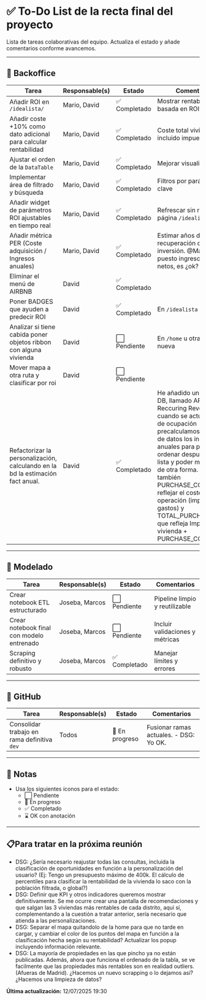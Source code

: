 # ✅ To-Do List de la recta final del proyecto

Lista de tareas colaborativas del equipo. Actualiza el estado y añade comentarios conforme avancemos.

---

## 🧾 Backoffice

| Tarea                                                                          | Responsable(s) | Estado              | Comentarios                                                                                                                                                                                                                                                                                                                                                                                                         |
| ------------------------------------------------------------------------------ | -------------- | ------------------- | ------------------------------------------------------------------------------------------------------------------------------------------------------------------------------------------------------------------------------------------------------------------------------------------------------------------------------------------------------------------------------------------------------------------- |
| Añadir ROI en `/idealista/`                                                    | Mario, David   | ✅ Completado       | Mostrar rentabilidad basada en ROI                                                                                                                                                                                                                                                                                                                                                                                  |
| Añadir coste +10% como dato adicional para calcular rentabilidad               | Mario, David   | ✅ Completado       | Coste total vivienda incluido impuesto                                                                                                                                                                                                                                                                                                                                                                              |
| Ajustar el orden de la `DataTable`                                             | Mario, David   | ✅ Completado        | Mejorar visualización                                                                                                                                                                                                                                                                                                                                                                                               |
| Implementar área de filtrado y búsqueda                                        | Mario, David   | ✅ Completado       | Filtros por parámetros clave                                                                                                                                                                                                                                                                                                                                                                                        |
| Añadir widget de parámetros ROI ajustables en tiempo real                      | Mario, David   | ✅ Completado        | Refrescar sin recargar página `/idealista`                                                                                                                                                                                                                                                                                                                                                                          |
| Añadir métrica PER (Coste adquisición / Ingresos anuales)                      | Mario, David   | ✅ Completado | Estimar años de recuperación de inversión. @Mario, he puesto ingresos anuales netos, es ¿ok?                                                                                                                                                                                                                                                                                                                        |
| Eliminar el menú de AIRBNB                                                     | David          | ✅ Completado       |                                                                                                                                                                                                                                                         |
| Poner BADGES que ayuden a predecir ROI                                         | David          | ✅ Completado        | En `/idealista`                                                                                                                                                                                                                                                                                                                                                                                                     |
| Analizar si tiene cabida poner objetos ribbon con alguna vivienda              | David          | ⬜ Pendiente        | En `/home` u otra página nueva                                                                                                                                                                                                                                                                                                                                                                                      |
| Mover mapa a otra ruta y clasificar por roi                                    | David          | ⬜ Pendiente        |                                                                                                                                                                                                                                                                                                                                                                                                                     |
| Refactorizar la personalización, calculando en la bd la estimación fact anual. | David          | ✅ Completado       | He añadido un campo a la DB, llamado ARR (Annual Reccuring Revenue), cuando se actualiza el % de ocupación precalculamos en la base de datos los ingresos anuales para poderlos ordenar después en la lista y poder manejarlos de otra forma. Introduzco también PURCHASE_COST para reflejar el coste de la operación (impuestos y gastos) y TOTAL_PURCHASE_COST que refleja Importe de la vivienda + PURCHASE_COST |

---

## 🧪 Modelado

| Tarea                                     | Responsable(s) | Estado        | Comentarios                     |
| ----------------------------------------- | -------------- | ------------- | ------------------------------- |
| Crear notebook ETL estructurado           | Joseba, Marcos | ⬜ Pendiente  | Pipeline limpio y reutilizable  |
| Crear notebook final con modelo entrenado | Joseba, Marcos | ⬜ Pendiente  | Incluir validaciones y métricas |
| Scraping definitivo y robusto             | Joseba, Marcos | ✅ Completado | Manejar límites y errores       |

---

## 🧩 GitHub

| Tarea                                       | Responsable(s) | Estado         | Comentarios                            |
| ------------------------------------------- | -------------- | -------------- | -------------------------------------- |
| Consolidar trabajo en rama definitiva `dev` | Todos          | 🔄 En progreso | Fusionar ramas actuales. - DSG: Yo OK. |

---

## 📌 Notas

- Usa los siguientes íconos para el estado:
  - ⬜ Pendiente
  - 🔄 En progreso
  - ✅ Completado
  - ⌛ OK con anotación

---

## 📋Para tratar en la próxima reunión 
- DSG: ¿Sería necesario reajustar todas las consultas, incluida la clasificación de oportunidades en función a la personalización del usuario? (Ej: Tengo un presupuesto máximo de 400k. El cálculo de percentiles para clasificar la rentabilidad de la vivienda lo saco con la población filtrada, o global?)
- DSG: Definir que KPI y otros indicadores queremos mostrar definitivamente. Se me ocurre crear una pantalla de recomendaciones y que salgan las 3 viviendas más rentables de cada distrito, aquí sí, complementando a la cuestión a tratar anterior, sería necesario que atienda a las personalizaciones. 
- DSG: Separar el mapa quitandolo de la home para que no tarde en cargar, y cambiar el color de los puntos del mapa en función a la clasificación hecha según su rentabilidad? Actualizar los popup incluyendo información relevante.
- DSG: La mayoría de propiedades en las que pincho ya no están publicadas. Además, ahora que funciona el ordenado de la tabla, se ve facilmente que las propiedades más rentables son en realidad outliers. (Afueras de Madrid). ¿Hacemos un nuevo scrapping o lo dejamos así? ¿Hacemos una limpieza de datos?


**Última actualización:** 12/07/2025 19:30
